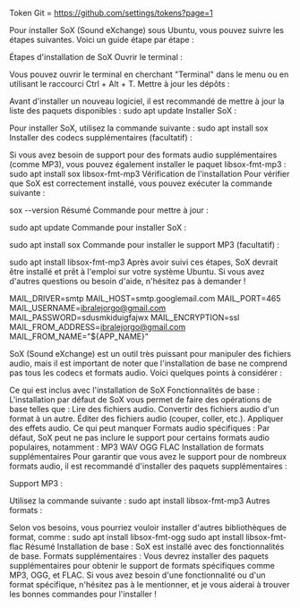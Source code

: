 Token Git = https://github.com/settings/tokens?page=1


 
 Pour installer SoX (Sound eXchange) sous Ubuntu, vous pouvez suivre les étapes suivantes. Voici un guide étape par étape :

Étapes d'installation de SoX
Ouvrir le terminal :

Vous pouvez ouvrir le terminal en cherchant "Terminal" dans le menu ou en utilisant le raccourci Ctrl + Alt + T.
Mettre à jour les dépôts :

Avant d'installer un nouveau logiciel, il est recommandé de mettre à jour la liste des paquets disponibles :
sudo apt update
Installer SoX :

Pour installer SoX, utilisez la commande suivante :
sudo apt install sox
Installer des codecs supplémentaires (facultatif) :

Si vous avez besoin de support pour des formats audio supplémentaires (comme MP3), vous pouvez également installer le paquet libsox-fmt-mp3 :
sudo apt install sox libsox-fmt-mp3
Vérification de l'installation
Pour vérifier que SoX est correctement installé, vous pouvez exécuter la commande suivante :

sox --version
Résumé
Commande pour mettre à jour :

sudo apt update
Commande pour installer SoX :

sudo apt install sox
Commande pour installer le support MP3 (facultatif) :

sudo apt install libsox-fmt-mp3
Après avoir suivi ces étapes, SoX devrait être installé et prêt à l'emploi sur votre système Ubuntu. Si vous avez d'autres questions ou besoin d'aide, n'hésitez pas à demander !


MAIL_DRIVER=smtp
MAIL_HOST=smtp.googlemail.com
MAIL_PORT=465
MAIL_USERNAME=ibralejorgo@gmail.com
MAIL_PASSWORD=sdusmkiduigfajwx
MAIL_ENCRYPTION=ssl
MAIL_FROM_ADDRESS=ibralejorgo@gmail.com
MAIL_FROM_NAME="${APP_NAME}"



SoX (Sound eXchange) est un outil très puissant pour manipuler des fichiers audio, mais il est important de noter que l'installation de base ne comprend pas tous les codecs et formats audio. Voici quelques points à considérer :

Ce qui est inclus avec l'installation de SoX
Fonctionnalités de base : L'installation par défaut de SoX vous permet de faire des opérations de base telles que :
Lire des fichiers audio.
Convertir des fichiers audio d'un format à un autre.
Éditer des fichiers audio (couper, coller, etc.).
Appliquer des effets audio.
Ce qui peut manquer
Formats audio spécifiques : Par défaut, SoX peut ne pas inclure le support pour certains formats audio populaires, notamment :
MP3
WAV
OGG
FLAC
Installation de formats supplémentaires
Pour garantir que vous avez le support pour de nombreux formats audio, il est recommandé d'installer des paquets supplémentaires :

Support MP3 :

Utilisez la commande suivante :
sudo apt install libsox-fmt-mp3
Autres formats :

Selon vos besoins, vous pourriez vouloir installer d'autres bibliothèques de format, comme :
sudo apt install libsox-fmt-ogg
sudo apt install libsox-fmt-flac
Résumé
Installation de base : SoX est installé avec des fonctionnalités de base.
Formats supplémentaires : Vous devrez installer des paquets supplémentaires pour obtenir le support de formats spécifiques comme MP3, OGG, et FLAC.
Si vous avez besoin d'une fonctionnalité ou d'un format spécifique, n'hésitez pas à le mentionner, et je vous aiderai à trouver les bonnes commandes pour l'installer !

